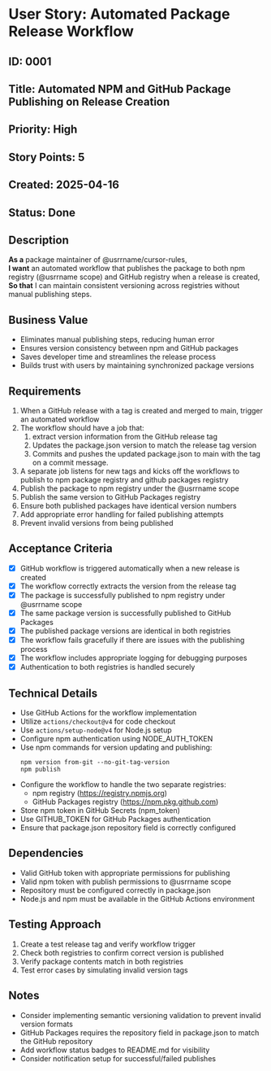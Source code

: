 # User Story: Automated Package Release Workflow

## ID: 0001
## Title: Automated NPM and GitHub Package Publishing on Release Creation
## Priority: High
## Story Points: 5
## Created: 2025-04-16
## Status: Done 

## Description
**As a** package maintainer of @usrrname/cursor-rules,  
**I want** an automated workflow that publishes the package to both npm registry (@usrrname scope) and GitHub registry when a release is created,  
**So that** I can maintain consistent versioning across registries without manual publishing steps.

## Business Value
- Eliminates manual publishing steps, reducing human error
- Ensures version consistency between npm and GitHub packages
- Saves developer time and streamlines the release process
- Builds trust with users by maintaining synchronized package versions

## Requirements
1. When a GitHub release with a tag is created and merged to main, trigger an automated workflow
2. The workflow should have a job that:
   1. extract version information from the GitHub release tag
   2. Updates the package.json version to match the release tag version
   3. Commits and pushes the updated package.json to main with the tag on a commit message.
3. A separate job listens for new tags and kicks off the workflows to publish to npm package registry and github packages registry
4. Publish the package to npm registry under the @usrrname scope
5. Publish the same version to GitHub Packages registry
6. Ensure both published packages have identical version numbers
7. Add appropriate error handling for failed publishing attempts
8. Prevent invalid versions from being published

## Acceptance Criteria
- [x] GitHub workflow is triggered automatically when a new release is created
- [x] The workflow correctly extracts the version from the release tag
- [x] The package is successfully published to npm registry under @usrrname scope
- [x] The same package version is successfully published to GitHub Packages
- [x] The published package versions are identical in both registries
- [x] The workflow fails gracefully if there are issues with the publishing process
- [x] The workflow includes appropriate logging for debugging purposes
- [x] Authentication to both registries is handled securely

## Technical Details
- Use GitHub Actions for the workflow implementation
- Utilize `actions/checkout@v4` for code checkout
- Use `actions/setup-node@v4` for Node.js setup
- Configure npm authentication using NODE_AUTH_TOKEN
- Use npm commands for version updating and publishing:
  ```
  npm version from-git --no-git-tag-version
  npm publish
  ```
- Configure the workflow to handle the two separate registries:
  - npm registry (https://registry.npmjs.org)
  - GitHub Packages registry (https://npm.pkg.github.com)
- Store npm token in GitHub Secrets (npm_token)
- Use GITHUB_TOKEN for GitHub Packages authentication
- Ensure that package.json repository field is correctly configured

## Dependencies
- Valid GitHub token with appropriate permissions for publishing
- Valid npm token with publish permissions to @usrrname scope
- Repository must be configured correctly in package.json
- Node.js and npm must be available in the GitHub Actions environment

## Testing Approach
1. Create a test release tag and verify workflow trigger
2. Check both registries to confirm correct version is published
3. Verify package contents match in both registries
4. Test error cases by simulating invalid version tags

## Notes
- Consider implementing semantic versioning validation to prevent invalid version formats
- GitHub Packages requires the repository field in package.json to match the GitHub repository
- Add workflow status badges to README.md for visibility
- Consider notification setup for successful/failed publishes 